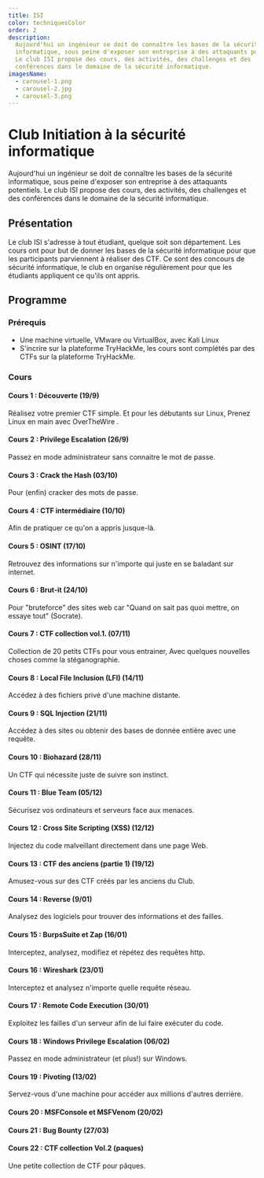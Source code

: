 ```yaml
---
title: ISI
color: techniquesColor
order: 2
description:
  Aujourd'hui un ingénieur se doit de connaître les bases de la sécurité
  informatique, sous peine d'exposer son entreprise à des attaquants potentiels.
  Le club ISI propose des cours, des activités, des challenges et des
  conférences dans le domaine de la sécurité informatique.
imagesName:
  - carousel-1.png
  - carousel-2.jpg
  - carousel-3.png
---
```


# Club Initiation à la sécurité informatique

<campus-center>
  <campus-responsive-image
    folder-name="federation/techniques/isi"
    name="logo.jpg"
    max-width="400"></campus-responsive-image>
</campus-center>

Aujourd'hui un ingénieur se doit de connaître les bases de la sécurité
informatique, sous peine d'exposer son entreprise à des attaquants potentiels.
Le club ISI propose des cours, des activités, des challenges et des conférences
dans le domaine de la sécurité informatique.

## Présentation

Le club ISI s'adresse à tout étudiant, quelque soit son département. Les cours
ont pour but de donner les bases de la sécurité informatique pour que les
participants parviennent à réaliser des CTF. Ce sont des concours de sécurité
informatique, le club en organise régulièrement pour que les étudiants
appliquent ce qu'ils ont appris.

<campus-center>
  <campus-carousel :names="imagesName" folder-name="federation/techniques/isi"></campus-carousel>
</campus-center>

## Programme

### Prérequis
- Une machine virtuelle, VMware ou VirtualBox, avec Kali Linux
- S'incrire sur la plateforme TryHackMe, les cours sont complétés par des CTFs sur la plateforme TryHackMe.

### Cours
#### Cours 1 : Découverte (19/9)
Réalisez votre premier CTF simple.
Et pour les débutants sur Linux, Prenez Linux en main avec OverTheWire .

#### Cours 2 : Privilege Escalation (26/9)
Passez en mode administrateur sans connaitre le mot de passe.

#### Cours 3 : Crack the Hash (03/10)
Pour (enfin) cracker des mots de passe.

#### Cours 4 : CTF intermédiaire (10/10)
Afin de pratiquer ce qu'on a appris jusque-là.

#### Cours 5 : OSINT (17/10)
Retrouvez des informations sur n'importe qui juste en se baladant sur internet.

#### Cours 6 : Brut-it (24/10)
Pour "bruteforce" des sites web car "Quand on sait pas quoi mettre, on essaye tout" (Socrate).

#### Cours 7 : CTF collection vol.1. (07/11)
Collection de 20 petits CTFs pour vous entrainer, Avec quelques nouvelles choses comme la stéganographie.

#### Cours 8 : Local File Inclusion (LFI) (14/11)
Accédez à des fichiers privé d'une machine distante.

#### Cours 9 : SQL Injection (21/11)
Accédez à des sites ou obtenir des bases de donnée entière avec une requête.

#### Cours 10 : Biohazard (28/11)
Un CTF qui nécessite juste de suivre son instinct.

#### Cours 11 : Blue Team (05/12)
Sécurisez vos ordinateurs et serveurs face aux menaces.

#### Cours 12 : Cross Site Scripting (XSS) (12/12)
Injectez du code malveillant directement dans une page Web.

#### Cours 13 : CTF des anciens (partie 1) (19/12)
Amusez-vous sur des CTF créés par les anciens du Club.

#### Cours 14 : Reverse (9/01)
Analysez des logiciels pour trouver des informations et des failles.

#### Cours 15 : BurpsSuite et Zap (16/01)
Interceptez, analysez, modifiez et répétez des requêtes http.

#### Cours 16 : Wireshark (23/01)
Interceptez et analysez n'importe quelle requête réseau.

#### Cours 17 : Remote Code Execution (30/01)
Exploitez les failles d'un serveur afin de lui faire exécuter du code.

#### Cours 18 : Windows Privilege Escalation (06/02)
Passez en mode administrateur (et plus!) sur Windows.

#### Cours 19 : Pivoting (13/02)
Servez-vous d'une machine pour accéder aux millions d'autres derrière.

#### Cours 20 : MSFConsole et MSFVenom (20/02)

#### Cours 21 : Bug Bounty (27/03)

#### Cours 22 : CTF collection Vol.2 (paques)
Une petite collection de CTF pour pâques.
